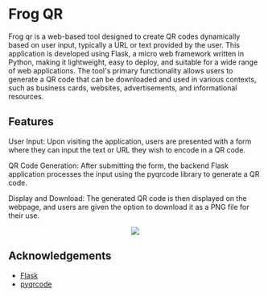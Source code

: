 
# Frog QR

Frog qr is a web-based tool designed to create QR codes dynamically based on user input, typically a URL or text provided by the user. This application is developed using Flask, a micro web framework written in Python, making it lightweight, easy to deploy, and suitable for a wide range of web applications. The tool's primary functionality allows users to generate a QR code that can be downloaded and used in various contexts, such as business cards, websites, advertisements, and informational resources.


## Features
User Input: Upon visiting the application, users are presented with a form where they can input the text or URL they wish to encode in a QR code.

QR Code Generation: After submitting the form, the backend Flask application processes the input using the pyqrcode library to generate a QR code.

Display and Download: The generated QR code is then displayed on the webpage, and users are given the option to download it as a PNG file for their use.

<p align="center">
  <a>
    <img src="https://github.com/cyb3rsl0th/thirdeye/blob/main/images/thirdeye1.png">
  </a>
</p>



## Acknowledgements

 - [Flask](https://pypi.org/project/PyQRCode/)
 - [pyqrcode](https://flask.palletsprojects.com/en/3.0.x/)


